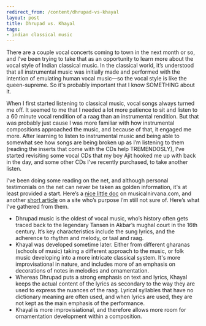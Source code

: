 ```yaml
---
redirect_from: /content/dhrupad-vs-khayal
layout: post
title: Dhrupad vs. Khayal
tags:
- indian classical music
---
```

There are a couple vocal concerts coming to town in the next month or so, and I’ve been trying to take that as an opportunity to learn more about the vocal style of Indian classical music. In the classical world, it’s understood that all instrumental music was initially made and performed with the intention of emulating human vocal music—so the vocal style is like the queen-supreme. So it's probably important that I know SOMETHING about it.

When I first started listening to classical music, vocal songs always turned me off. It seemed to me that I needed a lot more patience to sit and listen to a 60 minute vocal rendition of a raag than an instrumental rendition. But that was probably just cause I was more familiar with how instrumental compositions approached the music, and because of that, it engaged me more. After learning to listen to instrumental music and being able to somewhat see how songs are being broken up as I’m listening to them (reading the inserts that come with the CDs help TREMENDOSLY), I’ve started revisiting some vocal CDs that my boy Ajit hooked me up with back in the day, and some other CDs I’ve recently purchased, to take another listen.

I’ve been doing some reading on the net, and although personal testimonials on the net can never be taken as golden information, it's at least provided a start. Here’s a [nice little doc](http://www.musicalnirvana.com/introduction/compositions.html) on musicalnirvana.com, and another [short article](http://www.carnatica.net/musicalforms.htm) on a site who’s purpose I’m still not sure of. Here’s what I’ve gathered from them.


* Dhrupad music is the oldest of vocal music, who’s history often gets traced back to the legendary Tansen in Akbar’s mughal court in the 16th century. It’s key characteristics include the sung lyrics, and the adherence to rhythm and melody, or taal and raag.
* Khayal was developed sometime later. Either from different gharanas (schools of music) taking a different approach to the music, or folk music developing into a more intricate classical system. It's more improvisational in nature, and includes more of an emphasis on decorations of notes in melodies and ornamentation.
* Whereas Dhrupad puts a strong emphasis on text and lyrics, Khayal keeps the actual content of the lyrics as secondary to the way they are used to express the nuances of the raag. Lyrical syllables that have no dictionary meaning are often used, and when lyrics are used, they are not kept as the main emphasis of the performance. 
* Khayal is more improvisiational, and therefore allows more room for ornamentation development within a composition.

